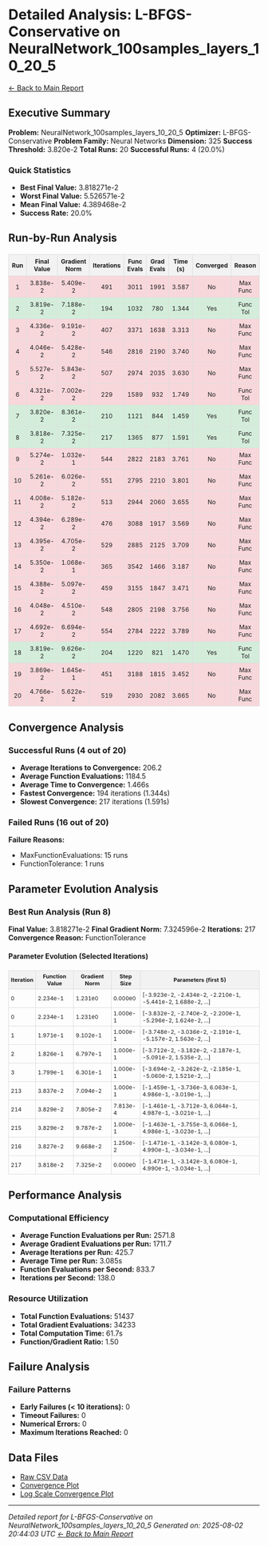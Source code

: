 # Detailed Analysis: L-BFGS-Conservative on NeuralNetwork_100samples_layers_10_20_5
[← Back to Main Report](benchmark_report.md)
## Executive Summary
**Problem:** NeuralNetwork_100samples_layers_10_20_5
**Optimizer:** L-BFGS-Conservative
**Problem Family:** Neural Networks
**Dimension:** 325
**Success Threshold:** 3.820e-2
**Total Runs:** 20
**Successful Runs:** 4 (20.0%)

### Quick Statistics
* **Best Final Value:** 3.818271e-2
* **Worst Final Value:** 5.526571e-2
* **Mean Final Value:** 4.389468e-2
* **Success Rate:** 20.0%


## Run-by-Run Analysis
<table style="border-collapse: collapse; width: 100%; margin: 20px 0; font-size: 12px;">
<tr style="background-color: #f2f2f2;">
<th style="border: 1px solid #ddd; padding: 6px; text-align: center;">Run</th>
<th style="border: 1px solid #ddd; padding: 6px; text-align: center;">Final Value</th>
<th style="border: 1px solid #ddd; padding: 6px; text-align: center;">Gradient Norm</th>
<th style="border: 1px solid #ddd; padding: 6px; text-align: center;">Iterations</th>
<th style="border: 1px solid #ddd; padding: 6px; text-align: center;">Func Evals</th>
<th style="border: 1px solid #ddd; padding: 6px; text-align: center;">Grad Evals</th>
<th style="border: 1px solid #ddd; padding: 6px; text-align: center;">Time (s)</th>
<th style="border: 1px solid #ddd; padding: 6px; text-align: center;">Converged</th>
<th style="border: 1px solid #ddd; padding: 6px; text-align: center;">Reason</th>
</tr>
<tr style="background-color: #f8d7da;">
<td style="border: 1px solid #ddd; padding: 6px; text-align: center;">1</td>
<td style="border: 1px solid #ddd; padding: 6px; text-align: center;">3.838e-2</td>
<td style="border: 1px solid #ddd; padding: 6px; text-align: center;">5.409e-2</td>
<td style="border: 1px solid #ddd; padding: 6px; text-align: center;">491</td>
<td style="border: 1px solid #ddd; padding: 6px; text-align: center;">3011</td>
<td style="border: 1px solid #ddd; padding: 6px; text-align: center;">1991</td>
<td style="border: 1px solid #ddd; padding: 6px; text-align: center;">3.587</td>
<td style="border: 1px solid #ddd; padding: 6px; text-align: center;">No</td>
<td style="border: 1px solid #ddd; padding: 6px; text-align: center;">Max Func</td>
</tr>
<tr style="background-color: #d4edda;">
<td style="border: 1px solid #ddd; padding: 6px; text-align: center;">2</td>
<td style="border: 1px solid #ddd; padding: 6px; text-align: center;">3.819e-2</td>
<td style="border: 1px solid #ddd; padding: 6px; text-align: center;">7.188e-2</td>
<td style="border: 1px solid #ddd; padding: 6px; text-align: center;">194</td>
<td style="border: 1px solid #ddd; padding: 6px; text-align: center;">1032</td>
<td style="border: 1px solid #ddd; padding: 6px; text-align: center;">780</td>
<td style="border: 1px solid #ddd; padding: 6px; text-align: center;">1.344</td>
<td style="border: 1px solid #ddd; padding: 6px; text-align: center;">Yes</td>
<td style="border: 1px solid #ddd; padding: 6px; text-align: center;">Func Tol</td>
</tr>
<tr style="background-color: #f8d7da;">
<td style="border: 1px solid #ddd; padding: 6px; text-align: center;">3</td>
<td style="border: 1px solid #ddd; padding: 6px; text-align: center;">4.336e-2</td>
<td style="border: 1px solid #ddd; padding: 6px; text-align: center;">9.191e-2</td>
<td style="border: 1px solid #ddd; padding: 6px; text-align: center;">407</td>
<td style="border: 1px solid #ddd; padding: 6px; text-align: center;">3371</td>
<td style="border: 1px solid #ddd; padding: 6px; text-align: center;">1638</td>
<td style="border: 1px solid #ddd; padding: 6px; text-align: center;">3.313</td>
<td style="border: 1px solid #ddd; padding: 6px; text-align: center;">No</td>
<td style="border: 1px solid #ddd; padding: 6px; text-align: center;">Max Func</td>
</tr>
<tr style="background-color: #f8d7da;">
<td style="border: 1px solid #ddd; padding: 6px; text-align: center;">4</td>
<td style="border: 1px solid #ddd; padding: 6px; text-align: center;">4.046e-2</td>
<td style="border: 1px solid #ddd; padding: 6px; text-align: center;">5.428e-2</td>
<td style="border: 1px solid #ddd; padding: 6px; text-align: center;">546</td>
<td style="border: 1px solid #ddd; padding: 6px; text-align: center;">2816</td>
<td style="border: 1px solid #ddd; padding: 6px; text-align: center;">2190</td>
<td style="border: 1px solid #ddd; padding: 6px; text-align: center;">3.740</td>
<td style="border: 1px solid #ddd; padding: 6px; text-align: center;">No</td>
<td style="border: 1px solid #ddd; padding: 6px; text-align: center;">Max Func</td>
</tr>
<tr style="background-color: #f8d7da;">
<td style="border: 1px solid #ddd; padding: 6px; text-align: center;">5</td>
<td style="border: 1px solid #ddd; padding: 6px; text-align: center;">5.527e-2</td>
<td style="border: 1px solid #ddd; padding: 6px; text-align: center;">5.843e-2</td>
<td style="border: 1px solid #ddd; padding: 6px; text-align: center;">507</td>
<td style="border: 1px solid #ddd; padding: 6px; text-align: center;">2974</td>
<td style="border: 1px solid #ddd; padding: 6px; text-align: center;">2035</td>
<td style="border: 1px solid #ddd; padding: 6px; text-align: center;">3.630</td>
<td style="border: 1px solid #ddd; padding: 6px; text-align: center;">No</td>
<td style="border: 1px solid #ddd; padding: 6px; text-align: center;">Max Func</td>
</tr>
<tr style="background-color: #f8d7da;">
<td style="border: 1px solid #ddd; padding: 6px; text-align: center;">6</td>
<td style="border: 1px solid #ddd; padding: 6px; text-align: center;">4.321e-2</td>
<td style="border: 1px solid #ddd; padding: 6px; text-align: center;">7.002e-2</td>
<td style="border: 1px solid #ddd; padding: 6px; text-align: center;">229</td>
<td style="border: 1px solid #ddd; padding: 6px; text-align: center;">1589</td>
<td style="border: 1px solid #ddd; padding: 6px; text-align: center;">932</td>
<td style="border: 1px solid #ddd; padding: 6px; text-align: center;">1.749</td>
<td style="border: 1px solid #ddd; padding: 6px; text-align: center;">No</td>
<td style="border: 1px solid #ddd; padding: 6px; text-align: center;">Func Tol</td>
</tr>
<tr style="background-color: #d4edda;">
<td style="border: 1px solid #ddd; padding: 6px; text-align: center;">7</td>
<td style="border: 1px solid #ddd; padding: 6px; text-align: center;">3.820e-2</td>
<td style="border: 1px solid #ddd; padding: 6px; text-align: center;">8.361e-2</td>
<td style="border: 1px solid #ddd; padding: 6px; text-align: center;">210</td>
<td style="border: 1px solid #ddd; padding: 6px; text-align: center;">1121</td>
<td style="border: 1px solid #ddd; padding: 6px; text-align: center;">844</td>
<td style="border: 1px solid #ddd; padding: 6px; text-align: center;">1.459</td>
<td style="border: 1px solid #ddd; padding: 6px; text-align: center;">Yes</td>
<td style="border: 1px solid #ddd; padding: 6px; text-align: center;">Func Tol</td>
</tr>
<tr style="background-color: #d4edda;">
<td style="border: 1px solid #ddd; padding: 6px; text-align: center;">8</td>
<td style="border: 1px solid #ddd; padding: 6px; text-align: center;">3.818e-2</td>
<td style="border: 1px solid #ddd; padding: 6px; text-align: center;">7.325e-2</td>
<td style="border: 1px solid #ddd; padding: 6px; text-align: center;">217</td>
<td style="border: 1px solid #ddd; padding: 6px; text-align: center;">1365</td>
<td style="border: 1px solid #ddd; padding: 6px; text-align: center;">877</td>
<td style="border: 1px solid #ddd; padding: 6px; text-align: center;">1.591</td>
<td style="border: 1px solid #ddd; padding: 6px; text-align: center;">Yes</td>
<td style="border: 1px solid #ddd; padding: 6px; text-align: center;">Func Tol</td>
</tr>
<tr style="background-color: #f8d7da;">
<td style="border: 1px solid #ddd; padding: 6px; text-align: center;">9</td>
<td style="border: 1px solid #ddd; padding: 6px; text-align: center;">5.274e-2</td>
<td style="border: 1px solid #ddd; padding: 6px; text-align: center;">1.032e-1</td>
<td style="border: 1px solid #ddd; padding: 6px; text-align: center;">544</td>
<td style="border: 1px solid #ddd; padding: 6px; text-align: center;">2822</td>
<td style="border: 1px solid #ddd; padding: 6px; text-align: center;">2183</td>
<td style="border: 1px solid #ddd; padding: 6px; text-align: center;">3.761</td>
<td style="border: 1px solid #ddd; padding: 6px; text-align: center;">No</td>
<td style="border: 1px solid #ddd; padding: 6px; text-align: center;">Max Func</td>
</tr>
<tr style="background-color: #f8d7da;">
<td style="border: 1px solid #ddd; padding: 6px; text-align: center;">10</td>
<td style="border: 1px solid #ddd; padding: 6px; text-align: center;">5.261e-2</td>
<td style="border: 1px solid #ddd; padding: 6px; text-align: center;">6.026e-2</td>
<td style="border: 1px solid #ddd; padding: 6px; text-align: center;">551</td>
<td style="border: 1px solid #ddd; padding: 6px; text-align: center;">2795</td>
<td style="border: 1px solid #ddd; padding: 6px; text-align: center;">2210</td>
<td style="border: 1px solid #ddd; padding: 6px; text-align: center;">3.801</td>
<td style="border: 1px solid #ddd; padding: 6px; text-align: center;">No</td>
<td style="border: 1px solid #ddd; padding: 6px; text-align: center;">Max Func</td>
</tr>
<tr style="background-color: #f8d7da;">
<td style="border: 1px solid #ddd; padding: 6px; text-align: center;">11</td>
<td style="border: 1px solid #ddd; padding: 6px; text-align: center;">4.008e-2</td>
<td style="border: 1px solid #ddd; padding: 6px; text-align: center;">5.182e-2</td>
<td style="border: 1px solid #ddd; padding: 6px; text-align: center;">513</td>
<td style="border: 1px solid #ddd; padding: 6px; text-align: center;">2944</td>
<td style="border: 1px solid #ddd; padding: 6px; text-align: center;">2060</td>
<td style="border: 1px solid #ddd; padding: 6px; text-align: center;">3.655</td>
<td style="border: 1px solid #ddd; padding: 6px; text-align: center;">No</td>
<td style="border: 1px solid #ddd; padding: 6px; text-align: center;">Max Func</td>
</tr>
<tr style="background-color: #f8d7da;">
<td style="border: 1px solid #ddd; padding: 6px; text-align: center;">12</td>
<td style="border: 1px solid #ddd; padding: 6px; text-align: center;">4.394e-2</td>
<td style="border: 1px solid #ddd; padding: 6px; text-align: center;">6.289e-2</td>
<td style="border: 1px solid #ddd; padding: 6px; text-align: center;">476</td>
<td style="border: 1px solid #ddd; padding: 6px; text-align: center;">3088</td>
<td style="border: 1px solid #ddd; padding: 6px; text-align: center;">1917</td>
<td style="border: 1px solid #ddd; padding: 6px; text-align: center;">3.569</td>
<td style="border: 1px solid #ddd; padding: 6px; text-align: center;">No</td>
<td style="border: 1px solid #ddd; padding: 6px; text-align: center;">Max Func</td>
</tr>
<tr style="background-color: #f8d7da;">
<td style="border: 1px solid #ddd; padding: 6px; text-align: center;">13</td>
<td style="border: 1px solid #ddd; padding: 6px; text-align: center;">4.395e-2</td>
<td style="border: 1px solid #ddd; padding: 6px; text-align: center;">4.705e-2</td>
<td style="border: 1px solid #ddd; padding: 6px; text-align: center;">529</td>
<td style="border: 1px solid #ddd; padding: 6px; text-align: center;">2885</td>
<td style="border: 1px solid #ddd; padding: 6px; text-align: center;">2125</td>
<td style="border: 1px solid #ddd; padding: 6px; text-align: center;">3.709</td>
<td style="border: 1px solid #ddd; padding: 6px; text-align: center;">No</td>
<td style="border: 1px solid #ddd; padding: 6px; text-align: center;">Max Func</td>
</tr>
<tr style="background-color: #f8d7da;">
<td style="border: 1px solid #ddd; padding: 6px; text-align: center;">14</td>
<td style="border: 1px solid #ddd; padding: 6px; text-align: center;">5.350e-2</td>
<td style="border: 1px solid #ddd; padding: 6px; text-align: center;">1.068e-1</td>
<td style="border: 1px solid #ddd; padding: 6px; text-align: center;">365</td>
<td style="border: 1px solid #ddd; padding: 6px; text-align: center;">3542</td>
<td style="border: 1px solid #ddd; padding: 6px; text-align: center;">1466</td>
<td style="border: 1px solid #ddd; padding: 6px; text-align: center;">3.187</td>
<td style="border: 1px solid #ddd; padding: 6px; text-align: center;">No</td>
<td style="border: 1px solid #ddd; padding: 6px; text-align: center;">Max Func</td>
</tr>
<tr style="background-color: #f8d7da;">
<td style="border: 1px solid #ddd; padding: 6px; text-align: center;">15</td>
<td style="border: 1px solid #ddd; padding: 6px; text-align: center;">4.388e-2</td>
<td style="border: 1px solid #ddd; padding: 6px; text-align: center;">5.097e-2</td>
<td style="border: 1px solid #ddd; padding: 6px; text-align: center;">459</td>
<td style="border: 1px solid #ddd; padding: 6px; text-align: center;">3155</td>
<td style="border: 1px solid #ddd; padding: 6px; text-align: center;">1847</td>
<td style="border: 1px solid #ddd; padding: 6px; text-align: center;">3.471</td>
<td style="border: 1px solid #ddd; padding: 6px; text-align: center;">No</td>
<td style="border: 1px solid #ddd; padding: 6px; text-align: center;">Max Func</td>
</tr>
<tr style="background-color: #f8d7da;">
<td style="border: 1px solid #ddd; padding: 6px; text-align: center;">16</td>
<td style="border: 1px solid #ddd; padding: 6px; text-align: center;">4.048e-2</td>
<td style="border: 1px solid #ddd; padding: 6px; text-align: center;">4.510e-2</td>
<td style="border: 1px solid #ddd; padding: 6px; text-align: center;">548</td>
<td style="border: 1px solid #ddd; padding: 6px; text-align: center;">2805</td>
<td style="border: 1px solid #ddd; padding: 6px; text-align: center;">2198</td>
<td style="border: 1px solid #ddd; padding: 6px; text-align: center;">3.756</td>
<td style="border: 1px solid #ddd; padding: 6px; text-align: center;">No</td>
<td style="border: 1px solid #ddd; padding: 6px; text-align: center;">Max Func</td>
</tr>
<tr style="background-color: #f8d7da;">
<td style="border: 1px solid #ddd; padding: 6px; text-align: center;">17</td>
<td style="border: 1px solid #ddd; padding: 6px; text-align: center;">4.692e-2</td>
<td style="border: 1px solid #ddd; padding: 6px; text-align: center;">6.694e-2</td>
<td style="border: 1px solid #ddd; padding: 6px; text-align: center;">554</td>
<td style="border: 1px solid #ddd; padding: 6px; text-align: center;">2784</td>
<td style="border: 1px solid #ddd; padding: 6px; text-align: center;">2222</td>
<td style="border: 1px solid #ddd; padding: 6px; text-align: center;">3.789</td>
<td style="border: 1px solid #ddd; padding: 6px; text-align: center;">No</td>
<td style="border: 1px solid #ddd; padding: 6px; text-align: center;">Max Func</td>
</tr>
<tr style="background-color: #d4edda;">
<td style="border: 1px solid #ddd; padding: 6px; text-align: center;">18</td>
<td style="border: 1px solid #ddd; padding: 6px; text-align: center;">3.819e-2</td>
<td style="border: 1px solid #ddd; padding: 6px; text-align: center;">9.626e-2</td>
<td style="border: 1px solid #ddd; padding: 6px; text-align: center;">204</td>
<td style="border: 1px solid #ddd; padding: 6px; text-align: center;">1220</td>
<td style="border: 1px solid #ddd; padding: 6px; text-align: center;">821</td>
<td style="border: 1px solid #ddd; padding: 6px; text-align: center;">1.470</td>
<td style="border: 1px solid #ddd; padding: 6px; text-align: center;">Yes</td>
<td style="border: 1px solid #ddd; padding: 6px; text-align: center;">Func Tol</td>
</tr>
<tr style="background-color: #f8d7da;">
<td style="border: 1px solid #ddd; padding: 6px; text-align: center;">19</td>
<td style="border: 1px solid #ddd; padding: 6px; text-align: center;">3.869e-2</td>
<td style="border: 1px solid #ddd; padding: 6px; text-align: center;">1.645e-1</td>
<td style="border: 1px solid #ddd; padding: 6px; text-align: center;">451</td>
<td style="border: 1px solid #ddd; padding: 6px; text-align: center;">3188</td>
<td style="border: 1px solid #ddd; padding: 6px; text-align: center;">1815</td>
<td style="border: 1px solid #ddd; padding: 6px; text-align: center;">3.452</td>
<td style="border: 1px solid #ddd; padding: 6px; text-align: center;">No</td>
<td style="border: 1px solid #ddd; padding: 6px; text-align: center;">Max Func</td>
</tr>
<tr style="background-color: #f8d7da;">
<td style="border: 1px solid #ddd; padding: 6px; text-align: center;">20</td>
<td style="border: 1px solid #ddd; padding: 6px; text-align: center;">4.766e-2</td>
<td style="border: 1px solid #ddd; padding: 6px; text-align: center;">5.622e-2</td>
<td style="border: 1px solid #ddd; padding: 6px; text-align: center;">519</td>
<td style="border: 1px solid #ddd; padding: 6px; text-align: center;">2930</td>
<td style="border: 1px solid #ddd; padding: 6px; text-align: center;">2082</td>
<td style="border: 1px solid #ddd; padding: 6px; text-align: center;">3.665</td>
<td style="border: 1px solid #ddd; padding: 6px; text-align: center;">No</td>
<td style="border: 1px solid #ddd; padding: 6px; text-align: center;">Max Func</td>
</tr>
</table>

## Convergence Analysis

### Successful Runs (4 out of 20)

* **Average Iterations to Convergence:** 206.2
* **Average Function Evaluations:** 1184.5
* **Average Time to Convergence:** 1.466s
* **Fastest Convergence:** 194 iterations (1.344s)
* **Slowest Convergence:** 217 iterations (1.591s)

### Failed Runs (16 out of 20)

**Failure Reasons:**
- MaxFunctionEvaluations: 15 runs
- FunctionTolerance: 1 runs

## Parameter Evolution Analysis

### Best Run Analysis (Run 8)
**Final Value:** 3.818271e-2
**Final Gradient Norm:** 7.324596e-2
**Iterations:** 217
**Convergence Reason:** FunctionTolerance

#### Parameter Evolution (Selected Iterations)

<table style="border-collapse: collapse; width: 100%; margin: 20px 0; font-size: 11px;">
<tr style="background-color: #f2f2f2;">
<th style="border: 1px solid #ddd; padding: 4px;">Iteration</th>
<th style="border: 1px solid #ddd; padding: 4px;">Function Value</th>
<th style="border: 1px solid #ddd; padding: 4px;">Gradient Norm</th>
<th style="border: 1px solid #ddd; padding: 4px;">Step Size</th>
<th style="border: 1px solid #ddd; padding: 4px;">Parameters (first 5)</th>
</tr>
<tr><td style="border: 1px solid #ddd; padding: 4px;">0</td><td style="border: 1px solid #ddd; padding: 4px;">2.234e-1</td><td style="border: 1px solid #ddd; padding: 4px;">1.231e0</td><td style="border: 1px solid #ddd; padding: 4px;">0.000e0</td><td style="border: 1px solid #ddd; padding: 4px;">[-3.923e-2, -2.434e-2, -2.210e-1, -5.441e-2, 1.688e-2, ...]</td></tr>
<tr><td style="border: 1px solid #ddd; padding: 4px;">0</td><td style="border: 1px solid #ddd; padding: 4px;">2.234e-1</td><td style="border: 1px solid #ddd; padding: 4px;">1.231e0</td><td style="border: 1px solid #ddd; padding: 4px;">1.000e-1</td><td style="border: 1px solid #ddd; padding: 4px;">[-3.832e-2, -2.740e-2, -2.200e-1, -5.296e-2, 1.624e-2, ...]</td></tr>
<tr><td style="border: 1px solid #ddd; padding: 4px;">1</td><td style="border: 1px solid #ddd; padding: 4px;">1.971e-1</td><td style="border: 1px solid #ddd; padding: 4px;">9.102e-1</td><td style="border: 1px solid #ddd; padding: 4px;">1.000e-1</td><td style="border: 1px solid #ddd; padding: 4px;">[-3.748e-2, -3.036e-2, -2.191e-1, -5.157e-2, 1.563e-2, ...]</td></tr>
<tr><td style="border: 1px solid #ddd; padding: 4px;">2</td><td style="border: 1px solid #ddd; padding: 4px;">1.826e-1</td><td style="border: 1px solid #ddd; padding: 4px;">6.797e-1</td><td style="border: 1px solid #ddd; padding: 4px;">1.000e-1</td><td style="border: 1px solid #ddd; padding: 4px;">[-3.712e-2, -3.182e-2, -2.187e-1, -5.091e-2, 1.535e-2, ...]</td></tr>
<tr><td style="border: 1px solid #ddd; padding: 4px;">3</td><td style="border: 1px solid #ddd; padding: 4px;">1.799e-1</td><td style="border: 1px solid #ddd; padding: 4px;">6.301e-1</td><td style="border: 1px solid #ddd; padding: 4px;">1.000e-1</td><td style="border: 1px solid #ddd; padding: 4px;">[-3.694e-2, -3.262e-2, -2.185e-1, -5.060e-2, 1.521e-2, ...]</td></tr>
<tr><td style="border: 1px solid #ddd; padding: 4px;">213</td><td style="border: 1px solid #ddd; padding: 4px;">3.837e-2</td><td style="border: 1px solid #ddd; padding: 4px;">7.094e-2</td><td style="border: 1px solid #ddd; padding: 4px;">1.000e-1</td><td style="border: 1px solid #ddd; padding: 4px;">[-1.459e-1, -3.736e-3, 6.063e-1, 4.986e-1, -3.019e-1, ...]</td></tr>
<tr><td style="border: 1px solid #ddd; padding: 4px;">214</td><td style="border: 1px solid #ddd; padding: 4px;">3.829e-2</td><td style="border: 1px solid #ddd; padding: 4px;">7.805e-2</td><td style="border: 1px solid #ddd; padding: 4px;">7.813e-4</td><td style="border: 1px solid #ddd; padding: 4px;">[-1.461e-1, -3.712e-3, 6.064e-1, 4.987e-1, -3.021e-1, ...]</td></tr>
<tr><td style="border: 1px solid #ddd; padding: 4px;">215</td><td style="border: 1px solid #ddd; padding: 4px;">3.829e-2</td><td style="border: 1px solid #ddd; padding: 4px;">9.787e-2</td><td style="border: 1px solid #ddd; padding: 4px;">1.000e-1</td><td style="border: 1px solid #ddd; padding: 4px;">[-1.463e-1, -3.755e-3, 6.066e-1, 4.986e-1, -3.023e-1, ...]</td></tr>
<tr><td style="border: 1px solid #ddd; padding: 4px;">216</td><td style="border: 1px solid #ddd; padding: 4px;">3.827e-2</td><td style="border: 1px solid #ddd; padding: 4px;">9.668e-2</td><td style="border: 1px solid #ddd; padding: 4px;">1.250e-2</td><td style="border: 1px solid #ddd; padding: 4px;">[-1.471e-1, -3.142e-3, 6.080e-1, 4.990e-1, -3.034e-1, ...]</td></tr>
<tr><td style="border: 1px solid #ddd; padding: 4px;">217</td><td style="border: 1px solid #ddd; padding: 4px;">3.818e-2</td><td style="border: 1px solid #ddd; padding: 4px;">7.325e-2</td><td style="border: 1px solid #ddd; padding: 4px;">0.000e0</td><td style="border: 1px solid #ddd; padding: 4px;">[-1.471e-1, -3.142e-3, 6.080e-1, 4.990e-1, -3.034e-1, ...]</td></tr>
</table>

## Performance Analysis

### Computational Efficiency
- **Average Function Evaluations per Run:** 2571.8
- **Average Gradient Evaluations per Run:** 1711.7
- **Average Iterations per Run:** 425.7
- **Average Time per Run:** 3.085s
- **Function Evaluations per Second:** 833.7
- **Iterations per Second:** 138.0
### Resource Utilization
- **Total Function Evaluations:** 51437
- **Total Gradient Evaluations:** 34233
- **Total Computation Time:** 61.7s
- **Function/Gradient Ratio:** 1.50
## Failure Analysis

### Failure Patterns
- **Early Failures (< 10 iterations):** 0
- **Timeout Failures:** 0
- **Numerical Errors:** 0
- **Maximum Iterations Reached:** 0


## Data Files
* [Raw CSV Data](../data/problems/NeuralNetwork_100samples_layers_10_20_5_results.csv)
* [Convergence Plot](../plots/NeuralNetwork_100samples_layers_10_20_5.png)
* [Log Scale Convergence Plot](../plots/NeuralNetwork_100samples_layers_10_20_5_log.png)


---
*Detailed report for L-BFGS-Conservative on NeuralNetwork_100samples_layers_10_20_5*
*Generated on: 2025-08-02 20:44:03 UTC*
*[← Back to Main Report](../benchmark_report.md)*
